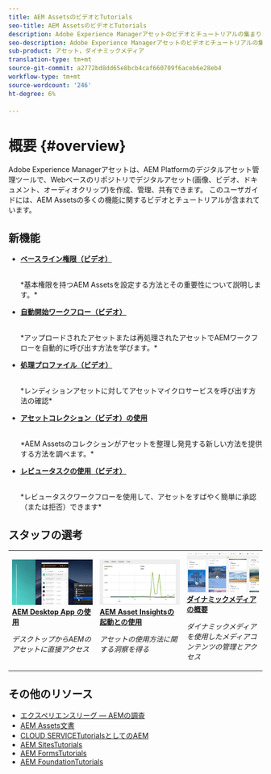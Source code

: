 ```yaml
---
title: AEM AssetsのビデオとTutorials
seo-title: AEM AssetsのビデオとTutorials
description: Adobe Experience Managerアセットのビデオとチュートリアルの集まり
seo-description: Adobe Experience Managerアセットのビデオとチュートリアルの集まり
sub-product: アセット，ダイナミックメディア
translation-type: tm+mt
source-git-commit: a2772bd8dd65e8bcb4caf660709f6aceb6e28eb4
workflow-type: tm+mt
source-wordcount: '246'
ht-degree: 6%

---
```



# 概要 {#overview}

Adobe Experience Managerアセットは、AEM Platformのデジタルアセット管理ツールで、Webベースのリポジトリでデジタルアセット(画像、ビデオ、ドキュメント、オーディオクリップ)を作成、管理、共有できます。 このユーザガイドには、AEM Assetsの多くの機能に関するビデオとチュートリアルが含まれています。

## 新機能

* **[ベースライン権限（ビデオ）](./configuring/baseline-permissions.md)**

   <br>
   *基本権限を持つAEM Assetsを設定する方法とその重要性について説明します。*

* **[自動開始ワークフロー（ビデオ）](./configuring/auto-start-workflows.md)**

   <br>
   *アップロードされたアセットまたは再処理されたアセットでAEMワークフローを自動的に呼び出す方法を学びます。*

* **[処理プロファイル（ビデオ）](./configuring/processing-profiles.md)**

   <br>
   *レンディションアセットに対してアセットマイクロサービスを呼び出す方法の確認*

* **[アセットコレクション（ビデオ）の使用](./search-and-discovery/collections.md)**

   <br>
   *AEM Assetsのコレクションがアセットを整理し発見する新しい方法を提供する方法を調べます。*

* **[レビュータスクの使用（ビデオ）](./collaboration/review-task.md)**

   <br>
   *レビュータスクワークフローを使用して、アセットをすばやく簡単に承認（または拒否）できます*


## スタッフの選考

<table>
<td>
   <a href="./creative-workflows/aem-desktop-app.md">
   <img alt="拡張スマートタグ" src="./assets/overview/desktop-app.png" />
   </a>
   <div>
      <a href="./creative-workflows/aem-desktop-app.md">
      <strong>AEM Desktop App の使用</strong>
      </a>
   </div>
   <p>
      <em>デスクトップからAEMのアセットに直接アクセス</em>
   </p>
</td>
<td>
   <a href="./advanced/asset-insights-launch-tutorial.md">
   <img alt="AEM Assetsインサイト" src="./assets/overview/asset-insights.png"/>
   </a>
   <div>
      <a href="./advanced/asset-insights-launch-tutorial.md">
      <strong>AEM Asset Insightsの起動との使用</strong>
      </a>
   </div>
   <p>
      <em>アセットの使用方法に関する洞察を得る</em>
   <p>
</td>
<td>
   <a href="./dynamic-media/dynamic-media-overview-feature-video-use.md">
   <img alt="ダイナミックメディアの概要" src="./assets/overview/dynamic-media.png" />
   </a>
   <div>
      <a href="./dynamic-media/dynamic-media-overview-feature-video-use.md">
      <strong>ダイナミックメディアの概要</strong>
      </a>
   </div>
   <p>
      <em>ダイナミックメディアを使用したメディアコンテンツの管理とアクセス</em>
   <p>
</td>
</table>

## その他のリソース

* [エクスペリエンスリーグ — AEMの調査](https://experienceleague.adobe.com/#recommended/solutions/experience-manager)
* [AEM Assets文書](https://helpx.adobe.com/jp/experience-manager/6-5/assets/user-guide.html)
* [CLOUD SERVICETutorialsとしてのAEM](/help/cloud-service/overview.md)
* [AEM SitesTutorials](/help/sites/overview.md)
* [AEM FormsTutorials](/help/forms/overview.md)
* [AEM FoundationTutorials](/help/foundation/overview.md)
